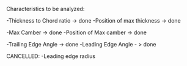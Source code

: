 Characteristics to be analyzed:

-Thickness to Chord ratio -> done
-Position of max thickness -> done

-Max Camber -> done
-Position of Max camber -> done

-Trailing Edge Angle -> done
-Leading Edge Angle - > done




CANCELLED:
-Leading edge radius